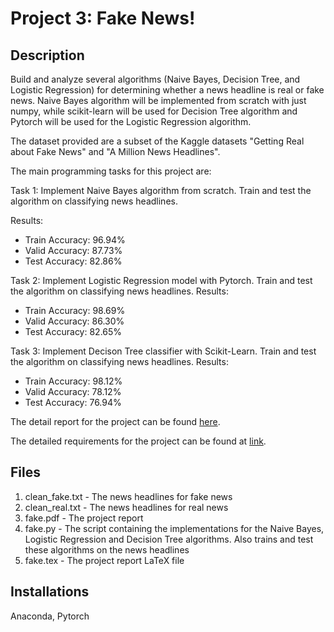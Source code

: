 # Project 3: Fake News!

## Description
Build and analyze several algorithms (Naive Bayes, Decision Tree, and Logistic Regression) for determining whether a news headline is real or fake news. Naive Bayes algorithm will be implemented from scratch with just numpy, while scikit-learn will be used for Decision Tree algorithm and Pytorch will be used for the Logistic Regression algorithm.

The dataset provided are a subset of the Kaggle datasets "Getting Real about Fake News" and "A Million News Headlines".

The main programming tasks for this project are:

Task 1: Implement Naive Bayes algorithm from scratch. Train and test the algorithm on classifying news headlines.

Results:
* Train Accuracy: 96.94%
* Valid Accuracy: 87.73%
* Test Accuracy: 82.86%

Task 2: Implement Logistic Regression model with Pytorch. Train and test the algorithm on classifying news headlines.
Results:
* Train Accuracy: 98.69%
* Valid Accuracy: 86.30%
* Test Accuracy: 82.65%


Task 3: Implement Decison Tree classifier with Scikit-Learn. Train and test the algorithm on classifying news headlines.
Results:
* Train Accuracy: 98.12%
* Valid Accuracy: 78.12%
* Test Accuracy: 76.94%

The detail report for the project can be found [here](https://github.com/joshxinjie/CSC411_Winter_2018/blob/master/Project_3/fake.pdf).

The detailed requirements for the project can be found at [link](https://www.teach.cs.toronto.edu/~csc411h/winter/projects/proj3/).

## Files
1. clean_fake.txt - The news headlines for fake news
2. clean_real.txt - The news headlines for real news
3. fake.pdf - The project report
4. fake.py - The script containing the implementations for the Naive Bayes, Logistic Regression and Decision Tree algorithms. Also trains and test these algorithms on the news headlines
5. fake.tex - The project report LaTeX file

## Installations
Anaconda, Pytorch

